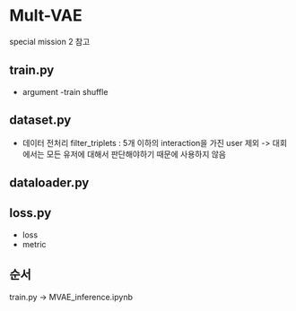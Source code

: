 # Mult-VAE
special mission 2 참고

## train.py
- argument
-train
shuffle

## dataset.py
- 데이터 전처리
filter_triplets : 5개 이하의 interaction을 가진 user 제외 -> 대회에서는 모든 유저에 대해서 판단해야하기 때문에 사용하지 않음

## dataloader.py


## loss.py
- loss
- metric

## 순서
train.py -> MVAE_inference.ipynb